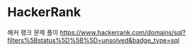 # HackerRank
해커 랭크 문제 풀이
https://www.hackerrank.com/domains/sql?filters%5Bstatus%5D%5B%5D=unsolved&badge_type=sql
